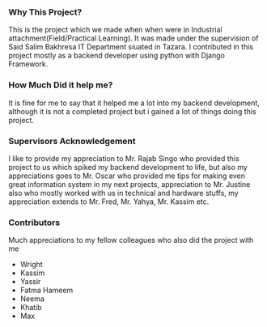 ### Why This Project?
This is the project which we made when when were in Industrial attachment(Field/Practical Learning). It was made under the supervision of Said Salim Bakhresa IT Department siuated in Tazara. I contributed in this project mostly as a backend developer using python with Django Framework.

### How Much Did it help me?
It is fine for me to say that it helped me a lot into my backend development, although it is not a completed project but i gained a lot of things doing this project.

### Supervisors Acknowledgement
I like to provide my appreciation to Mr. Rajab Singo who provided this project to us which spiked my backend development to life, but also my appreciations goes to Mr. Oscar who provided me tips for making even great information system in my next projects, appreciation to Mr. Justine also who mostly worked with us in technical and hardware stuffs, my appreciation extends to Mr. Fred, Mr. Yahya, Mr. Kassim etc.

### Contributors
Much appreciations to my fellow colleagues who also did the project with me
- Wright
- Kassim
- Yassir
- Fatma Hameem
- Neema
- Khatib
- Max
